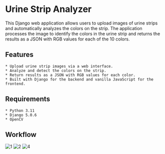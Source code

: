 # Urine Strip Analyzer

This Django web application allows users to upload images of urine strips and automatically analyzes the colors on the strip. The application processes the image to identify the colors in the urine strip and returns the results as a JSON with RGB values for each of the 10 colors.

## Features

    * Upload urine strip images via a web interface.
    * Analyze and detect the colors on the strip.
    * Return results as a JSON with RGB values for each color.
    * Built with Django for the backend and vanilla JavaScript for the frontend.

## Requirements

    * Python 3.11
    * Django 5.0.6
    * OpenCV

## Workflow
![1](https://github.com/abhinavs1920/Urine-Strip-Analyzer/assets/113504774/868e2d1c-44ab-4f80-9658-6e26b83290af)
![2](https://github.com/abhinavs1920/Urine-Strip-Analyzer/assets/113504774/c4247310-ab15-41d9-a3b1-7d9e40e24a7a)
![4](https://github.com/abhinavs1920/Urine-Strip-Analyzer/assets/113504774/d3826198-cc25-41e6-86a6-b687099b5b9e)

